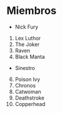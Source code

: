 # Miembros

* Nick Fury
1. Lex Luthor
2. The Joker
3. Raven
4. Black Manta
* Sinestro
6. Poison Ivy
7. Chronos
8. Catwoman
9. Deathstroke
10. Copperhead
